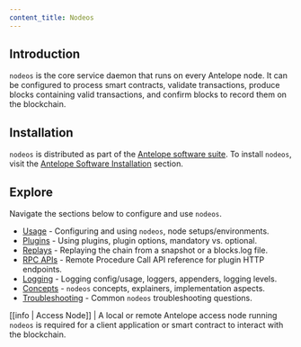 ```yaml
---
content_title: Nodeos
---
```


## Introduction

`nodeos` is the core service daemon that runs on every Antelope node. It can be configured to process smart contracts, validate transactions, produce blocks containing valid transactions, and confirm blocks to record them on the blockchain.

## Installation

`nodeos` is distributed as part of the [Antelope software suite](https://github.com/AntelopeIO/spring). To install `nodeos`, visit the [Antelope Software Installation](../00_install/index.md) section.

## Explore

Navigate the sections below to configure and use `nodeos`.

* [Usage](02_usage/index.md) - Configuring and using `nodeos`, node setups/environments.
* [Plugins](03_plugins/index.md) - Using plugins, plugin options, mandatory vs. optional.
* [Replays](04_replays/index.md) - Replaying the chain from a snapshot or a blocks.log file.
* [RPC APIs](05_rpc_apis/index.md) - Remote Procedure Call API reference for plugin HTTP endpoints.
* [Logging](06_logging/index.md) - Logging config/usage, loggers, appenders, logging levels.
* [Concepts](07_concepts/index.md) - `nodeos` concepts, explainers, implementation aspects.
* [Troubleshooting](08_troubleshooting/index.md) - Common `nodeos` troubleshooting questions.

[[info | Access Node]]
| A local or remote Antelope access node running `nodeos` is required for a client application or smart contract to interact with the blockchain.

